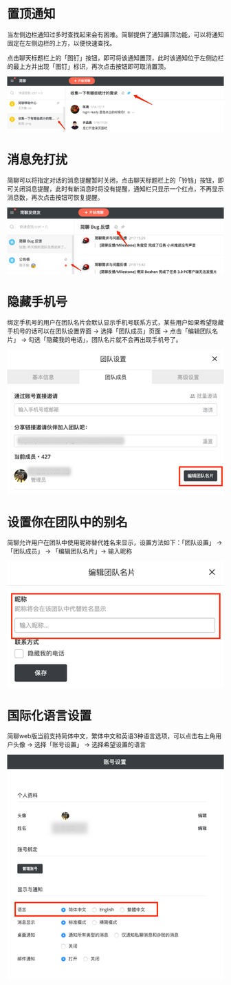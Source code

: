 # 置顶通知

当左侧边栏通知过多时查找起来会有困难。简聊提供了通知置顶功能，可以将通知固定在左侧边栏的上方，以便快速查找。

点击聊天标题栏上的「图钉」按钮，即可将该通知置顶，此时该通知位于左侧边栏的最上方并出现「图钉」标识，再次点击按钮即可取消置顶。

![](../images/2-10-1.png)

# 消息免打扰

简聊可以将指定对话的消息提醒暂时关闭，点击聊天标题栏上的「铃铛」按钮，即可关闭消息提醒，此时有新消息时将没有提醒，通知栏只显示一个红点，不再显示消息数，再次点击按钮可恢复提醒。

![](../images/2-10-2.png)

# 隐藏手机号

绑定手机号的用户在团队名片会默认显示手机号联系方式，某些用户如果希望隐藏手机号的话可以在团队设置界面 -> 选择「团队成员」页面 -> 点击「编辑团队名片」 -> 勾选「隐藏我的电话」，团队名片就不会再出现手机号了。

![](../images/2-10-3.png)

# 设置你在团队中的别名

简聊允许用户在团队中使用昵称替代姓名来显示，设置方法如下：「团队设置」 -> 「团队成员」 -> 「编辑团队名片」-> 输入昵称

![](../images/2-10-4.png)

# 国际化语言设置

简聊web版当前支持简体中文，繁体中文和英语3种语言选项，可以点击右上角用户头像 -> 选择「账号设置」 -> 选择希望设置的语言

![](../images/2-10-5.png)
